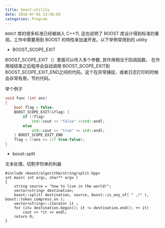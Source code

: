 ```yaml
---
title: boost-utility
date: 2018-07-01 13:50:03
categories: Program
---
```


`BOOST` 库的很多标准已经被纳入 C++11, 这也说明了 BOOST 库设计得到标准的重视。工作中需要用到 BOOST 的特性来加速开发。以下举例常用到的 utility

* BOOST_SCOPE_EXIT

BOOST_SCOPE_EXIT（）里面可以传入多个参数, 其作用相当于回调函数， 在作用域结束之后程序会自动调用 BOOST_SCOPE_EXIT到BOOST_SCOPE_EXIT_END之间的代码。这个在异常捕捉，或者日志打印的时候会非常有用，节约代码。

举个例子

```c++
void func (int ans) 
{
    bool flag = false;
    BOOST_SCOPE_EXIT(&flag) {
        if (!flag)
            std::cout << "false" <<std::endl;
        else
            std::cout << "true" << std::endl;
    } BOOST_SCOPE_EXIT_END
    flag = ((ans == 1)? true:false);
}
```

* boost::split

文本处理，切割字符串的利器

```
#include <boost/algorithm/string/split.hpp>
int main( int argc, char** argv )
{
    string source = "how to live in the world!";
    vector<string> destination;
    boost::split( destination, source, boost::is_any_of( " ,!" ), boost::token_compress_on );
    vector<string>::iterator it ;
    for (it= destination.begin(); it != destination.end(); ++ it)
        cout << *it << endl;
    return 0;
}
```

